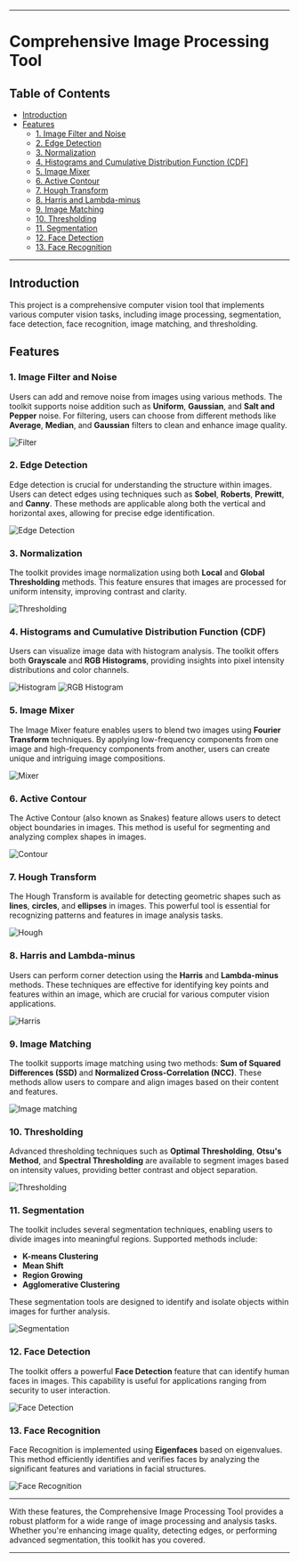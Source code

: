 

---
# Comprehensive Image Processing Tool

## Table of Contents
- [Introduction](#introduction)
- [Features](#features)
  - [1. Image Filter and Noise](#1-image-filter-and-noise)
  - [2. Edge Detection](#2-edge-detection)
  - [3. Normalization](#3-normalization)
  - [4. Histograms and Cumulative Distribution Function (CDF)](#4-histograms-and-cumulative-distribution-function-cdf)
  - [5. Image Mixer](#5-image-mixer)
  - [6. Active Contour](#6-active-contour)
  - [7. Hough Transform](#7-hough-transform)
  - [8. Harris and Lambda-minus](#8-harris-and-lambda-minus)
  - [9. Image Matching](#9-image-matching)
  - [10. Thresholding](#10-thresholding)
  - [11. Segmentation](#11-segmentation)
  - [12. Face Detection](#12-face-detection)
  - [13. Face Recognition](#13-face-recognition)

---

## Introduction
This project is a comprehensive computer vision tool that implements various computer vision tasks, including image processing, segmentation, face detection, face recognition, image matching, and thresholding.

## Features

### 1. Image Filter and Noise
Users can add and remove noise from images using various methods. The toolkit supports noise addition such as **Uniform**, **Gaussian**, and **Salt and Pepper** noise. For filtering, users can choose from different methods like **Average**, **Median**, and **Gaussian** filters to clean and enhance image quality.

![Filter](./assets/Filter.png)

### 2. Edge Detection
Edge detection is crucial for understanding the structure within images. Users can detect edges using techniques such as **Sobel**, **Roberts**, **Prewitt**, and **Canny**. These methods are applicable along both the vertical and horizontal axes, allowing for precise edge identification.

![Edge Detection](./assets/edge.png)

### 3. Normalization
The toolkit provides image normalization using both **Local** and **Global Thresholding** methods. This feature ensures that images are processed for uniform intensity, improving contrast and clarity.

![Thresholding](./assets/norm.png)

### 4. Histograms and Cumulative Distribution Function (CDF)
Users can visualize image data with histogram analysis. The toolkit offers both **Grayscale** and **RGB Histograms**, providing insights into pixel intensity distributions and color channels.

![Histogram](./assets/hist.png)
![RGB Histogram](./assets/RGBh.png)

### 5. Image Mixer
The Image Mixer feature enables users to blend two images using **Fourier Transform** techniques. By applying low-frequency components from one image and high-frequency components from another, users can create unique and intriguing image compositions.

![Mixer](./assets/fourier.png)

### 6. Active Contour
The Active Contour (also known as Snakes) feature allows users to detect object boundaries in images. This method is useful for segmenting and analyzing complex shapes in images.

![Contour](./assets/contour.png)

### 7. Hough Transform
The Hough Transform is available for detecting geometric shapes such as **lines**, **circles**, and **ellipses** in images. This powerful tool is essential for recognizing patterns and features in image analysis tasks.

![Hough](./assets/hough.png)

### 8. Harris and Lambda-minus
Users can perform corner detection using the **Harris** and **Lambda-minus** methods. These techniques are effective for identifying key points and features within an image, which are crucial for various computer vision applications.

![Harris](./assets/harris.png)

### 9. Image Matching
The toolkit supports image matching using two methods: **Sum of Squared Differences (SSD)** and **Normalized Cross-Correlation (NCC)**. These methods allow users to compare and align images based on their content and features.

![Image matching](./assets/match.png)

### 10. Thresholding
Advanced thresholding techniques such as **Optimal Thresholding**, **Otsu's Method**, and **Spectral Thresholding** are available to segment images based on intensity values, providing better contrast and object separation.

![Thresholding](./assets/thresholding.png)

### 11. Segmentation
The toolkit includes several segmentation techniques, enabling users to divide images into meaningful regions. Supported methods include:
- **K-means Clustering**
- **Mean Shift**
- **Region Growing**
- **Agglomerative Clustering**

These segmentation tools are designed to identify and isolate objects within images for further analysis.

![Segmentation](./assets/segmentation.png)

### 12. Face Detection
The toolkit offers a powerful **Face Detection** feature that can identify human faces in images. This capability is useful for applications ranging from security to user interaction.

![Face Detection](./assets/face_detection.png)

### 13. Face Recognition
Face Recognition is implemented using **Eigenfaces** based on eigenvalues. This method efficiently identifies and verifies faces by analyzing the significant features and variations in facial structures.

![Face Recognition](./assets/face_recognition.png)

---


With these features, the Comprehensive Image Processing Tool provides a robust platform for a wide range of image processing and analysis tasks. Whether you're enhancing image quality, detecting edges, or performing advanced segmentation, this toolkit has you covered.

--- 
